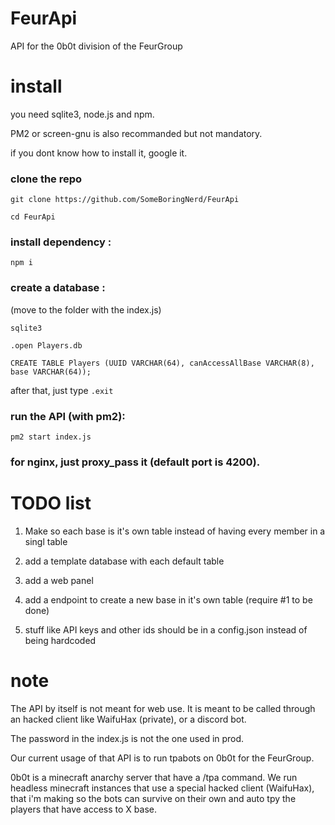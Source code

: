 # FeurApi
API for the 0b0t division of the FeurGroup

# install

you need sqlite3, node.js and npm.

PM2 or screen-gnu is also recommanded but not mandatory.

if you dont know how to install it, google it.
### clone the repo

`git clone https://github.com/SomeBoringNerd/FeurApi`

`cd FeurApi`

### install dependency : 

`npm i`

### create a database : 
(move to the folder with the index.js)

`sqlite3`

`.open Players.db`

`CREATE TABLE Players (UUID VARCHAR(64), canAccessAllBase VARCHAR(8), base VARCHAR(64));`

after that, just type `.exit`

### run the API (with pm2): 

`pm2 start index.js`

### for nginx, just proxy_pass it (default port is 4200).

# TODO list

1) Make so each base is it's own table instead of having every member in a singl table

2) add a template database with each default table

3) add a web panel

4) add a endpoint to create a new base in it's own table (require #1 to be done)

5) stuff like API keys and other ids should be in a config.json instead of being hardcoded

# note

The API by itself is not meant for web use. It is meant to be called through an hacked client like WaifuHax (private), or a discord bot.

The password in the index.js is not the one used in prod.

Our current usage of that API is to run tpabots on 0b0t for the FeurGroup.

0b0t is a minecraft anarchy server that have a /tpa command. We run headless minecraft instances that use a special hacked client (WaifuHax), that i'm making so the bots can survive on their own and auto tpy the players that have access to X base.
